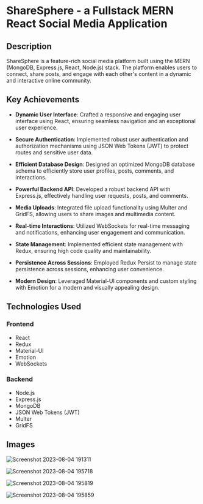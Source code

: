 
# ShareSphere - a Fullstack MERN React Social Media Application

## Description

ShareSphere is a feature-rich social media platform built using the MERN (MongoDB, Express.js, React, Node.js) stack. The platform enables users to connect, share posts, and engage with each other's content in a dynamic and interactive online community.

## Key Achievements

- **Dynamic User Interface**: Crafted a responsive and engaging user interface using React, ensuring seamless navigation and an exceptional user experience.

- **Secure Authentication**: Implemented robust user authentication and authorization mechanisms using JSON Web Tokens (JWT) to protect routes and sensitive user data.

- **Efficient Database Design**: Designed an optimized MongoDB database schema to efficiently store user profiles, posts, comments, and interactions.

- **Powerful Backend API**: Developed a robust backend API with Express.js, effectively handling user requests, posts, and comments.

- **Media Uploads**: Integrated file upload functionality using Multer and GridFS, allowing users to share images and multimedia content.

- **Real-time Interactions**: Utilized WebSockets for real-time messaging and notifications, enhancing user engagement and communication.

- **State Management**: Implemented efficient state management with Redux, ensuring high code quality and maintainability.

- **Persistence Across Sessions**: Employed Redux Persist to manage state persistence across sessions, enhancing user convenience.

- **Modern Design**: Leveraged Material-UI components and custom styling with Emotion for a modern and visually appealing design.


## Technologies Used

### Frontend

- React
- Redux
- Material-UI
- Emotion
- WebSockets

### Backend

- Node.js
- Express.js
- MongoDB
- JSON Web Tokens (JWT)
- Multer
- GridFS



## Images
![Screenshot 2023-08-04 191311](https://github.com/harsh2k2/ShareSphere/assets/72307191/8bc2b034-0356-43d0-8d10-110ef938bd39)


![Screenshot 2023-08-04 195718](https://github.com/harsh2k2/ShareSphere/assets/72307191/b1c03030-f3ba-42bd-941b-0fbb4b9abacd)


![Screenshot 2023-08-04 195819](https://github.com/harsh2k2/ShareSphere/assets/72307191/f78635fc-f6ee-484d-9b3b-c627cdba1c51)

![Screenshot 2023-08-04 195859](https://github.com/harsh2k2/ShareSphere/assets/72307191/02a279bd-5764-44d9-b831-b1a67f574bea)
